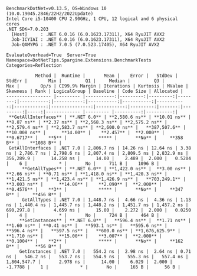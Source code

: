 
    BenchmarkDotNet=v0.13.5, OS=Windows 10 (10.0.19045.2846/22H2/2022Update)
    Intel Core i5-10400 CPU 2.90GHz, 1 CPU, 12 logical and 6 physical cores
    .NET SDK=7.0.203
      [Host]     : .NET 6.0.16 (6.0.1623.17311), X64 RyuJIT AVX2
      Job-ICYIAI : .NET 6.0.16 (6.0.1623.17311), X64 RyuJIT AVX2
      Job-QAMYPG : .NET 7.0.5 (7.0.523.17405), X64 RyuJIT AVX2

    EvaluateOverhead=True  Server=True  Namespace=DotNetTips.Spargine.Extensions.BenchmarkTests  
    Categories=Reflection  

               Method |  Runtime |       Mean |    Error |   StdDev |  StdErr |        Min |         Q1 |     Median |         Q3 |        Max |        Op/s | CI99.9% Margin | Iterations | Kurtosis | MValue | Skewness | Rank | LogicalGroup | Baseline | Code Size | Allocated |
    ----------------- |--------- |-----------:|---------:|---------:|--------:|-----------:|-----------:|-----------:|-----------:|-----------:|------------:|---------------:|-----------:|---------:|-------:|---------:|-----:|------------- |--------- |----------:|----------:|
     **GetAllInterfaces** | **.NET 6.0** | **2,580.6 ns** | **10.01 ns** |  **8.87 ns** | **2.37 ns** | **2,568.3 ns** | **2,575.2 ns** | **2,579.4 ns** | **2,583.7 ns** | **2,600.0 ns** |   **387,507.6** |      **10.008 ns** |      **14.00** |    **2.457** |  **2.000** |   **0.6717** |    **5** |            ***** |       **No** |     **358 B** |    **1088 B** |
     GetAllInterfaces | .NET 7.0 | 2,806.7 ns | 14.26 ns | 12.64 ns | 3.38 ns | 2,786.7 ns | 2,798.6 ns | 2,807.4 ns | 2,809.5 ns | 2,832.9 ns |   356,289.9 |      14.258 ns |      14.00 |    2.489 |  2.000 |   0.5204 |    6 |            * |       No |     711 B |    1096 B |
          **GetAllTypes** | **.NET 6.0** | **1,422.0 ns** |  **3.00 ns** |  **2.66 ns** | **0.71 ns** | **1,418.0 ns** | **1,420.3 ns** | **1,421.5 ns** | **1,423.4 ns** | **1,426.9 ns** |   **703,249.1** |       **3.003 ns** |      **14.00** |    **2.090** |  **2.000** |   **0.4576** |    **3** |            ***** |       **No** |     **347 B** |     **456 B** |
          GetAllTypes | .NET 7.0 | 1,448.7 ns |  4.66 ns |  4.36 ns | 1.13 ns | 1,440.4 ns | 1,445.7 ns | 1,448.2 ns | 1,451.7 ns | 1,457.2 ns |   690,297.8 |       4.659 ns |      15.00 |    2.272 |  2.000 |   0.0250 |    4 |            * |       No |     724 B |     464 B |
         **GetInstances** | **.NET 6.0** |   **596.4 ns** |  **1.71 ns** |  **1.60 ns** | **0.41 ns** |   **593.1 ns** |   **595.6 ns** |   **596.4 ns** |   **597.5 ns** |   **600.0 ns** | **1,676,625.9** |       **1.710 ns** |      **15.00** |    **3.007** |  **2.000** |   **0.1004** |    **2** |            ***** |       **No** |     **162 B** |      **56 B** |
         GetInstances | .NET 7.0 |   554.2 ns |  2.98 ns |  2.64 ns | 0.71 ns |   546.2 ns |   553.7 ns |   554.9 ns |   555.3 ns |   557.4 ns | 1,804,547.7 |       2.978 ns |      14.00 |    6.029 |  2.000 |  -1.7788 |    1 |            * |       No |     165 B |      56 B |
